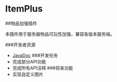 # ItemPlus
##物品加强插件

本插件用于服务器物品可玩性加强，兼容各版本服务端。

###开发者资源
* [JavaDoc](http://tribeserver.github.io/ItemPlus)
###开发任务
* 完成部分API功能
* 完成所有API注释
###将来功能
* 实现自定义图片
